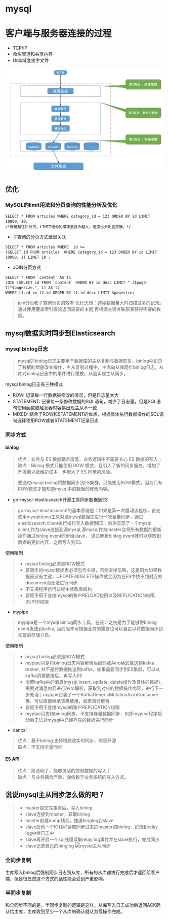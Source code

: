 # mysql

# 客户端与服务器连接的过程
- TCP/IP
- 命名管道和共享内存
- Unix域套接字文件

![服务器处理客户端请求](./img/mysql_connection.png)



## 优化
### MySQL的limit用法和分页查询的性能分析及优化
```mysql
SELECT * FROM articles WHERE category_id = 123 ORDER BY id LIMIT 10000, 10;
/*就是越往后分页，LIMIT语句的偏移量就会越大，速度也会明显变慢。*/
```
- 子查询的分页方式延迟关联
```mysql
SELECT * FROM articles WHERE  id >=  
(SELECT id FROM articles  WHERE category_id = 123 ORDER BY id LIMIT 10000, 1) LIMIT 10 ;
```
- JOIN分页方式
```mysql
SELECT * FROM `content` AS t1   
JOIN (SELECT id FROM `content` ORDER BY id desc LIMIT ".($page-1)*$pagesize.", 1) AS t2   
WHERE t1.id <= t2.id ORDER BY t1.id desc LIMIT $pagesize; 
```
>join分页和子查询分页的效率
> 优化思想：避免数据量大时扫描过多的记录。通过使用覆盖索引查询返回需要的主键,再根据主键关联原表获得需要的数据。

## mysql数据实时同步到Elasticsearch
### mysql binlog日志
>mysql的binlog日志主要用于数据库的主从复制与数据恢复。binlog中记录了数据的增删改查操作，主从复制过程中，主库向从库同步binlog日志，从库对binlog日志中的事件进行重放，从而实现主从同步。

mysql binlog日志有三种模式
- ROW: 记录每一行数据被修改的情况，但是日志量太大
- STATEMENT: 记录每一条修改数据的SQL语句，减少了日志量，但是SQL语句使用函数或触发器时容易出现主从不一致
- MIXED: 结合了ROW和STATEMENT的优点，根据具体执行数据操作的SQL语句选择使用ROW或者STATEMENT记录日志

### 同步方式
#### binlog
>优点：业务与 ES 数据耦合度低，业务逻辑中不需要关心 ES 数据的写入；<br>
>缺点：Binlog 模式只能使用 ROW 模式，且引入了新的同步服务，增加了开发量以及维护成本，也增大了 ES 同步的风险。

 >要通过mysql binlog将数据同步到ES集群，只能使用ROW模式，因为只有ROW模式才能知道mysql中的数据的修改内容。 
 - go-mysql-elasticsearch开源工具同步数据到ES
 >go-mysql-elasticsearch的基本原理是：如果是第一次启动该程序，首先使用mysqldump工具对源mysql数据库进行一次全量同步，通过elasticsearch client执行操作写入数据到ES；然后实现了一个mysql client,作为slave连接到源mysql,源mysql作为master会将所有数据的更新操作通过binlog event同步给slave， 通过解析binlog event就可以获取到数据的更新内容，之后写入到ES.
  
 使用限制
 >- mysql binlog必须是ROW模式
 >- 要同步的mysql数据表必须包含主键，否则直接忽略，这是因为如果数据表没有主键，UPDATE和DELETE操作就会因为在ES中找不到对应的document而无法进行同步
 >- 不支持程序运行过程中修改表结构
>- 要赋予用于连接mysql的账户RELOAD权限以及REPLICATION权限, SUPER权限
- mypipe
> mypipe是一个mysql binlog同步工具，在设计之初是为了能够将binlog event发送到kafka, 当前版本可根据业务的需要也可以自定以将数据同步到任意的存储介质，

 使用限制
 >- mysql binlog必须是ROW模式
 >- mypipe只是将binlog日志内容解析后编码成Avro格式推送到kafka broker, 并不是将数据推送到kafka，如果需要同步到ES集群，可以从kafka消费数据后，再写入ES
 >- 消费kafka中的消息(mysql insert, update, delete操作及具体的数据)，需要对消息内容进行Avro解析，获取到对应的数据操作内容，进行下一步处理；mypipe封装了一个KafkaGenericMutationAvroConsumer类，可以直接继承该类使用，或者自行解析
>- 要赋予用于连接mysql的账户REPLICATION权限
>- mypipe只支持binlog同步，不支持存量数据同步，也即mypipe程序启动后无法对mysql中已经存在的数据进行同步

- cancal 
>优点：基于binlog 支持增删改实时同步，阿里开源<br>
>缺点：不支持全量同步

#### ES API
> 优点：简洁明了，能够灵活的控制数据的写入；<br/>
> 缺点：与业务耦合严重，强依赖于业务系统的写入方式。

## 说说mysql主从同步怎么做的吧？
> - master提交完事务后，写入binlog
>- slave连接到master，获取binlog
>- master创建dump线程，推送binglog到slave
>- slave启动一个IO线程读取同步过来的master的binlog，记录到relay log中继日志中
> - slave再开启一个sql线程读取relay log事件并在slave执行，完成同步
>- slave记录自己的binglog
![mysql主从同步](/_picture/mysql主从同步.jpeg)

### 全同步复制
主库写入binlog后强制同步日志到从库，所有的从库都执行完成后才返回给客户端，但是很显然这个方式的话性能会受到严重影响。
### 半同步复制
和全同步不同的是，半同步复制的逻辑是这样，从库写入日志成功后返回ACK确认给主库，主库收到至少一个从库的确认就认为写操作完成。
 





